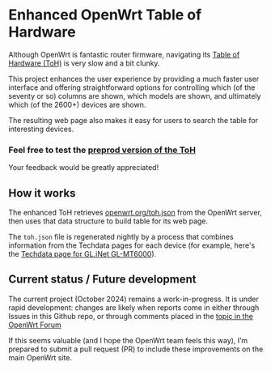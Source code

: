 # Enhanced OpenWrt Table of Hardware

Although OpenWrt is fantastic router firmware, navigating its
[Table of Hardware (ToH)](https://openwrt.org/toh/start)
is very slow and a bit clunky.

This project enhances the user experience
by providing a much faster user interface
and offering straightforward options for controlling
which (of the seventy or so) columns are shown,
which models are shown,
and ultimately which (of the 2600+) devices are shown.

The resulting web page also makes it easy for users to
search the table for interesting devices.

### Feel free to test the [preprod version of the ToH](https://openwrt.github.io/toh-openwrt-org)

Your feedback would be greatly appreciated!

## How it works

The enhanced ToH retrieves
[openwrt.org/toh.json](https://openwrt.org/toh.json)
from the OpenWrt server, then uses that data structure
to build table for its web page.

The `toh.json` file is regenerated nightly by a process that
combines information from the Techdata pages
for each device (for example, here's the
[Techdata page for GL.iNet GL-MT6000](https://openwrt.org/toh/hwdata/gl.inet/gl.inet_gl-mt6000)).

## Current status / Future development

The current project (October 2024) remains a work-in-progress.
It is under rapid development: changes are likely when reports
come in either through Issues in this Github repo,
or through comments placed in the
[topic in the OpenWrt Forum](https://forum.openwrt.org/t/better-and-faster-table-of-hardware/213570)

If this seems valuable
(and I hope the OpenWrt team feels this way),
I’m prepared to submit a pull request (PR) to
include these improvements on the main OpenWrt site. 

